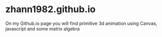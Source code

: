 # zhann1982.github.io

On my Github.io page you will find primitive 3d animation using Canvas, javascript and some matrix algebra
